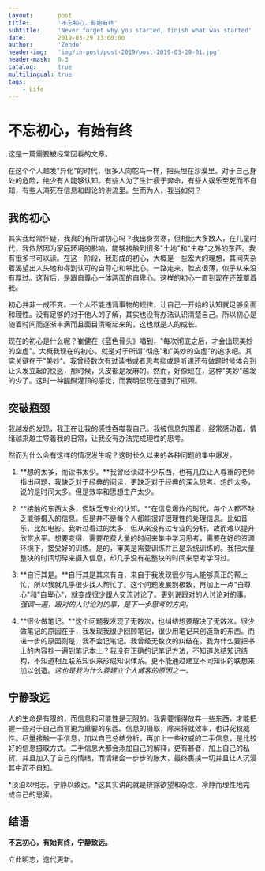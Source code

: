 ```yaml
---
layout:       post
title:        '不忘初心，有始有终'
subtitle:     'Never forget why you started, finish what was started'
date:         2019-03-29 13:00:00
author:       'Zendo'
header-img:   'img/in-post/post-2019/post-2019-03-29-01.jpg'
header-mask:  0.3
catalog:      true
multilingual: true
tags:
    - Life
---
```




# 不忘初心，有始有终

这是一篇需要被经常回看的文章。

在这个个人越发"异化"的时代，很多人向鸵鸟一样，把头埋在沙漠里。对于自己身处的危险，绝少有人能够认知。有些人为了生计疲于奔命，有些人娱乐至死而不自知，有些人淹死在信息和舆论的洪流里。生而为人，我当如何？



## 我的初心

其实我经常怀疑，我真的有所谓初心吗？我出身贫寒，但相比大多数人，在儿童时代，我依然因为家庭环境的影响，能够接触到很多"土地"和"生存"之外的东西。我有很多书可以读。在这一阶段，我形成的初心，大概是一些宏大的理想，其间夹杂着渴望出人头地和得到认可的自尊心和攀比心。一路走来，脸皮很薄，似乎从来没有厚过。这背后，是跟自尊心一体两面的自卑心。这样的初心一直到现在还笼罩着我。

初心并非一成不变。一个人不能违背事物的规律，让自己一开始的认知就足够全面和理性。没有足够的对于他人的了解，其实也没有办法认识清楚自己。所以初心是随着时间而逐渐丰满而且面目清晰起来的，这也就是人的成长。

现在的初心是什么呢？崔健在《蓝色骨头》唱到，"每次彻底之后，才会出现美妙的空虚"。大概我现在的初心，就是对于所谓"彻底"和"美妙的空虚"的追求吧。其实关键在于"美妙"。我曾经数次有过读书或者思考抑或是听课还有做题时候体会到让头发立起的快感，那时候，头皮都是发麻的。然而，好像现在，这种"美妙"越发的少了。这时一种醍醐灌顶的感觉，而我明显现在遇到了瓶颈。

## 突破瓶颈

我越发的发现，我正在让我的感性吞噬我自己。我被信息包围着，经常感动着。情绪越来越主导着我的日常，让我没有办法完成理性的思考。

然而为什么会有这样的情况发生呢？这时长久以来的各种问题的集中爆发。

  1.  **想的太多，而读书太少。**我曾经读过不少东西，也有几位让人尊重的老师指出问题，我缺乏对于经典的阅读，更缺乏对于经典的深入思考。想的太多，说的是时间太多。但是效率和思想生产太少。

      

  2.  **接触的东西太多，但缺乏专业的认知。**在信息爆炸的时代，每个人都不缺乏能够摄入的信息。但是并不是每个人都能很好很理性的处理信息。比如音乐，比如电影。我听过看过的太多，但从来没有过专业的分析，故而难以提升欣赏水平。想要变得，需要花费大量的时间来集中学习思考，需要在好的资源环境下，接受好的训练。是的，审美是需要训练并且是系统训练的。我把大量整块的时间切碎来摄入信息，却几乎没有花整块的时间来思考学习过。

      

  3.  **自行其是。**自行其是其来有自，来自于我发现很少有人能够真正的帮上忙，所以我就几乎很少找人帮忙了。这个问题发展到极致，再加上一点"自尊心"和"自卑心"，就变成很少跟人交流讨论了。更别说跟对的人讨论对的事。*强调一遍，跟对的人讨论对的事，是下一步思考的方向。*

      

  4.  **很少做笔记。**这个问题我发现了无数次，也纠结想要解决了无数次。很少做笔记的原因在于，我发现我很少回顾笔记，很少用笔记来创造新的东西。而进一步的原因则是，我不会记笔记。我曾经无数次的纠结在，我为什么要把书上的内容抄一遍到笔记本上？我没有正确的记笔记方法，不知道总结知识结构，不知道相互联系知识来形成知识体系。更不能通过建立不同知识的联想来加以创造。*这也是我为什么要建立个人博客的原因之一。*



## 宁静致远

人的生命是有限的，而信息和可能性是无限的。我需要懂得放弃一些东西，才能把握一些对于自己而言更为重要的东西。信息的摄取，除来将就效率，也讲究权威性。尽量接触一手信息，加以自己总结分析，再加上一些权威的二手信息，是比较好的信息摄取方式。二手信息大都会添加自己的解释，更有甚者，加上自己的私货，并且加入了自己的情绪，而情绪会一步步的胀大，最终裹挟一切并且让人沉浸其中而不自知。

*淡泊以明志，宁静以致远。*这其实讲的就是排除欲望和杂念，冷静而理性地完成自己的思索。



## 结语

**不忘初心，有始有终，宁静致远。**

立此明志，迭代更新。